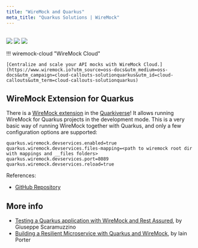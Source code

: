 ```yaml
---
title: "WireMock and Quarkus"
meta_title: "Quarkus Solutions | WireMock"
---
```


<br>

<div class="solution-block">
    <div class="solution-header"> 
        <img src="../../assets/images/logos/wiremock/logo_square.svg"> 
        <img src="../../assets/images/logos/doc-sections/connect.svg"> 
        <img src="../../assets/images/logos/technology/quarkus.svg">
    </div>
</div>

!!! wiremock-cloud "WireMock Cloud"

    [Centralize and scale your API mocks with WireMock Cloud.](https://www.wiremock.io?utm_source=oss-docs&utm_medium=oss-docs&utm_campaign=cloud-callouts-solutionquarkus&utm_id=cloud-callouts&utm_term=cloud-callouts-solutionquarkus)


## WireMock Extension for Quarkus

There is a [WireMock extension](https://github.com/quarkiverse/quarkus-wiremock) in the
[Quarkiverse](https://quarkiverse.io/)!
It allows running WireMock for Quarkus projects in the development mode.
This is a very basic way of running WireMock together with Quarkus,
and only a few configuration options are supported:

```properties
quarkus.wiremock.devservices.enabled=true
quarkus.wiremock.devservices.files-mapping=<path to wiremock root dir with mappings and __files folders>
quarkus.wiremock.devservices.port=8089
quarkus.wiremock.devservices.reload=true
```

References:

- [GitHub Repository](https://github.com/quarkiverse/quarkus-wiremock)

## More info

- [Testing a Quarkus application with WireMock and Rest Assured](https://www.youtube.com/watch?v=DzBGZpdWnT8),
  by Giuseppe Scaramuzzino
- [Building a Resilient Microservice with Quarkus and WireMock](https://levelup.gitconnected.com/building-a-resilient-microservice-with-quarkus-and-wiremock-de59b2a4fac7),
  by Iain Porter
